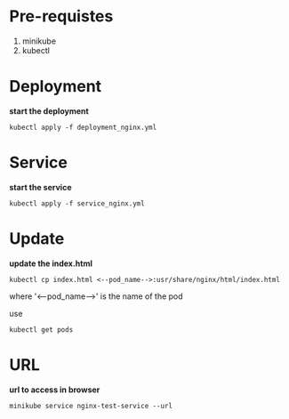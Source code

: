 # Pre-requistes
1. minikube
2. kubectl

# Deployment
**start the deployment**

`kubectl apply -f deployment_nginx.yml`

# Service
**start the service**

`kubectl apply -f service_nginx.yml`

# Update
**update the index.html**

`kubectl cp index.html <--pod_name-->:usr/share/nginx/html/index.html `

where '<--pod_name-->' is the name of the pod

use

`kubectl get pods`

# URL 
**url to access in browser**

`minikube service nginx-test-service --url`
